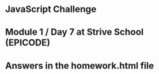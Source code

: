 
# JavaScript Challenge

# Module 1 / Day 7 at Strive School (EPICODE)
# Answers in the homework.html file


<html>
  <head>
    <script>
      /* EXERCISE 1
      Write a function for changing the title of the document in something else.
      */

      const changeTitle = function (newTitle) {
        //
      };

      /* EXERCISE 2
      Write a function for changing the class of the title of the page in "myHeading".
      */

      const addClassToTitle = function () {
        //
      };

      /* EXERCISE 3
      Write a function for changing the text of only the p which are children of a div.
      */

      const changePcontent = function () {
        //
      };

      /* EXERCISE 4
      Write a function for changing the destination of every link to https://www.google.com
      */

      const changeUrls = function () {
        //
      };

      /* EXERCISE 5
       Write a function for adding a new item in the second list.
       */

      const addToTheSecond = function (content) {
        //
      };

      /* EXERCISE 6
      Write a function for adding a second paragraph to the div.
      */

      const addParagraph = function (content) {
        //
      };

      /* EXERCISE 7
      Write a function for making the first UL disappear.
      */

      const firstUlDisappear = function () {
        //
      };

      /* EXERCISE 8
      Write a function for making the background of every UL green.
      */

      const paintItGreen = function () {
        //
      };

      /* EXERCISE 9
      Make the heading of the page change color every time the user clicks on it.
      */

      const makeItClickable = function () {
        //
      };

      /* EXERCISE 10
      Change the footer text with something else when the user clicks on it.
      */

      const changeFooterText = function () {
        //
      };

      /* EXERCISE 11
      Attach an event listener to the input field in the page for console logging its value just after any keystroke.
      */

      const inputField = document.getElementById("input-field");
      // ...

      /* EXERCISE 12
      Create a new welcome alert message when the page successfully loads.
      */

      window.onload = function () {
        //
      };

      /* EXERCISE 13
      Use HTML5 tags to divide the content of the page in a more semantic way.
      */
    </script>

    <style>
      .myHeading {
        color: red;
      }
    </style>
  </head>
  <body>
    <header>
      <h1>This is the title of the page</h1>
      <h2>This is the subtitle of the page</h2>
    </header>

    <main>
      <hr />

      <ul id="firstList">
        <li>1st</li>
        <li>2nd</li>
        <li>3rd</li>
      </ul>

      <ul id="secondList">
        <li>1st</li>
        <li>2nd</li>
        <li>3rd</li>
      </ul>

      <a href="strive.school">This link goes to Strive School</a>

      <div>
        <p>This text is just for the exercise</p>
      </div>

      <div>
        <input
          type="text"
          id="input-field"
          placeholder="input field for the exercise"
        />
      </div>
    </main>

    <footer>
      <p>And this text is just for the exercise too!</p>
    </footer>
  </body>
</html>

